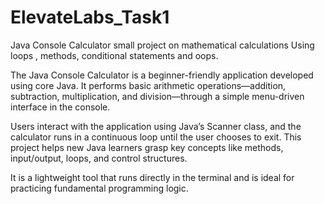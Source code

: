 # ElevateLabs_Task1
Java Console Calculator
small project on mathematical calculations Using loops , methods, conditional statements and oops.

The Java Console Calculator is a beginner-friendly application developed using core Java. It performs basic arithmetic operations—addition, subtraction, multiplication, and division—through a simple menu-driven interface in the console.

Users interact with the application using Java’s Scanner class, and the calculator runs in a continuous loop until the user chooses to exit. This project helps new Java learners grasp key concepts like methods, input/output, loops, and control structures.

It is a lightweight tool that runs directly in the terminal and is ideal for practicing fundamental programming logic.
